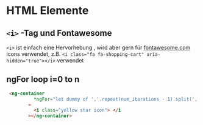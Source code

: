 # HTML Elemente
## `<i>` -Tag und Fontawesome
`<i>` ist einfach eine Hervorhebung , wird aber gern für  [fontawesome.com](https://fontawesome.com/icons/shopping-cart/) icons verwendet,
z.B. `<i class="fa fa-shopping-cart" aria-hidden="true"></i>` verwendet
## ngFor loop i=0 to n
```html
 <ng-container
          *ngFor="let dummy of ','.repeat(num_iterations - 1).split(',')"
        >
          <i class="yellow star icon"> </i
        ></ng-container>
```